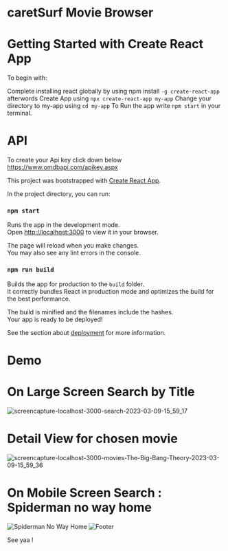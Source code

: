 # caretSurf Movie Browser

# Getting Started with Create React App

To begin with:

Complete installing react globally by using npm install `-g create-react-app` afterwords Create App using `npx create-react-app my-app` Change your directory to my-app using `cd my-app` To Run the app write `npm start` in your terminal.


# API 
To create your Api key click down below
https://www.omdbapi.com/apikey.aspx

This project was bootstrapped with [Create React App](https://github.com/facebook/create-react-app).

In the project directory, you can run:

### `npm start`

Runs the app in the development mode.\
Open [http://localhost:3000](http://localhost:3000) to view it in your browser.

The page will reload when you make changes.\
You may also see any lint errors in the console.


### `npm run build`

Builds the app for production to the `build` folder.\
It correctly bundles React in production mode and optimizes the build for the best performance.

The build is minified and the filenames include the hashes.\
Your app is ready to be deployed!

See the section about [deployment](https://facebook.github.io/create-react-app/docs/deployment) for more information.

# Demo


# On Large Screen Search by Title
![screencapture-localhost-3000-search-2023-03-09-15_59_17](https://user-images.githubusercontent.com/113019349/224243963-df35d4f8-d2fa-45a6-bf91-0b7c8d2a7b7e.png)




# Detail View for chosen movie
![screencapture-localhost-3000-movies-The-Big-Bang-Theory-2023-03-09-15_59_36](https://user-images.githubusercontent.com/113019349/224244105-86afa396-0057-426a-afa0-918da699b572.png)








# On Mobile Screen Search : Spiderman no way home
![Spiderman No Way Home](https://user-images.githubusercontent.com/113019349/224274893-8f29a507-8358-478b-977a-41dbc62cfb1c.png)
![Footer](https://user-images.githubusercontent.com/113019349/224274944-5b258c1f-a442-428d-a4c5-7503a793749f.png)







See yaa !
